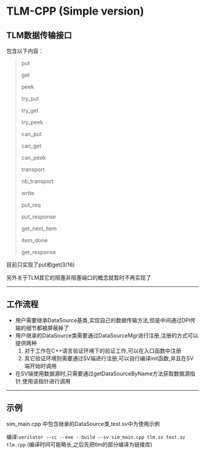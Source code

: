 # TLM-CPP (Simple version)


## TLM数据传输接口

包含以下内容：
> put
> 
> get
>
> peek
>
> try_put
> 
> try_get
>
> try_peek
>
> can_put
>
> can_get
>
> can_peek
>
> transport
>
> nb_transport
>
> write
>
> put_req
> 
> put_response
>
> get_next_item
>
> item_done
>
> get_response
>

目前只实现了put和get(3/16)

另外关于TLM其它的阻塞非阻塞端口的概念就暂时不再实现了


-----

## 工作流程

- 用户需要继承DataSource基类,实现自己的数据传输方法,但是中间通过DPI传输的细节都被屏蔽掉了
- 用户继承的DataSource类需要通过DataSourceMgr进行注册,注册的方式可以提供两种
  1. 对于工作在C++语言验证环境下的验证工作,可以在入口函数中注册
  2. 其它验证环境则需要通过SV端进行注册,可以自行编译init函数,并且在SV端开始时调用
- 在SV端使用数据源时,只需要通过getDataSourceByName方法获取数据源指针,使用该指针进行调用

---

## 示例

sim_main.cpp 中包含继承的DataSource类,test.sv中为使用示例

编译:`verilator --cc --exe --build --sv sim_main.cpp tlm.sv test.sv tlm.cpp` (编译时间可能略长,之后先把tlm的部分编译为链接库)